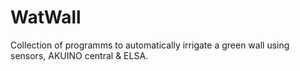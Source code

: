 # WatWall
Collection of programms to automatically irrigate a green wall using sensors, AKUINO central &amp; ELSA.
